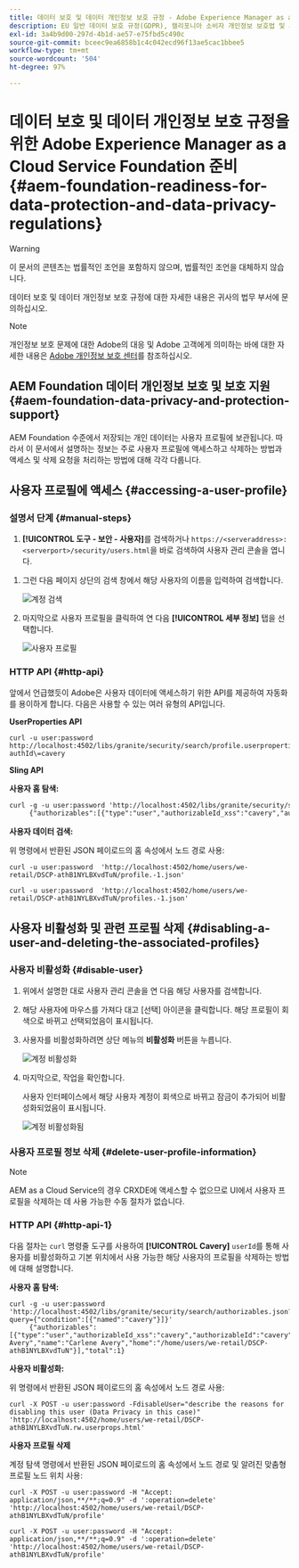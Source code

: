 ```yaml
---
title: 데이터 보호 및 데이터 개인정보 보호 규정 - Adobe Experience Manager as a Cloud Service Foundation 준비
description: EU 일반 데이터 보호 규정(GDPR), 캘리포니아 소비자 개인정보 보호법 및 새 AEM as a Cloud Service 프로젝트 구현 시 이들 규정을 준수하는 방법을 포함하여 다양한 데이터 보호 및 데이터 개인정보 보호 규정에 대한 Adobe Experience Manager as a Cloud Service Foundation 지원에 대해 알아봅니다.
exl-id: 3a4b9d00-297d-4b1d-ae57-e75fbd5c490c
source-git-commit: bceec9ea6858b1c4c042ecd96f13ae5cac1bbee5
workflow-type: tm+mt
source-wordcount: '504'
ht-degree: 97%

---
```


# 데이터 보호 및 데이터 개인정보 보호 규정을 위한 Adobe Experience Manager as a Cloud Service Foundation 준비 {#aem-foundation-readiness-for-data-protection-and-data-privacy-regulations}

>[!WARNING]
>
>이 문서의 콘텐츠는 법률적인 조언을 포함하지 않으며, 법률적인 조언을 대체하지 않습니다.
>
>데이터 보호 및 데이터 개인정보 보호 규정에 대한 자세한 내용은 귀사의 법무 부서에 문의하십시오.

>[!NOTE]
>
>개인정보 보호 문제에 대한 Adobe의 대응 및 Adobe 고객에게 의미하는 바에 대한 자세한 내용은 [Adobe 개인정보 보호 센터](https://www.adobe.com/kr/privacy.html)를 참조하십시오.

## AEM Foundation 데이터 개인정보 보호 및 보호 지원 {#aem-foundation-data-privacy-and-protection-support}

AEM Foundation 수준에서 저장되는 개인 데이터는 사용자 프로필에 보관됩니다. 따라서 이 문서에서 설명하는 정보는 주로 사용자 프로필에 액세스하고 삭제하는 방법과 액세스 및 삭제 요청을 처리하는 방법에 대해 각각 다룹니다.

## 사용자 프로필에 액세스 {#accessing-a-user-profile}

### 설명서 단계 {#manual-steps}

1. **[!UICONTROL 도구 - 보안 - 사용자]**&#x200B;를 검색하거나 `https://<serveraddress>:<serverport>/security/users.html`을 바로 검색하여 사용자 관리 콘솔을 엽니다.

<!--
   ![useradmin2](assets/useradmin2.png)
-->

1. 그런 다음 페이지 상단의 검색 창에서 해당 사용자의 이름을 입력하여 검색합니다.

   ![계정 검색](assets/dpp-foundation-01.png)

1. 마지막으로 사용자 프로필을 클릭하여 연 다음 **[!UICONTROL 세부 정보]** 탭을 선택합니다.

   ![사용자 프로필](assets/dpp-foundation-02.png)

### HTTP API {#http-api}

앞에서 언급했듯이 Adobe은 사용자 데이터에 액세스하기 위한 API를 제공하여 자동화를 용이하게 합니다. 다음은 사용할 수 있는 여러 유형의 API입니다.

**UserProperties API**

```shell
curl -u user:password http://localhost:4502/libs/granite/security/search/profile.userproperties.json\?authId\=cavery
```

**Sling API**

**사용자 홈 탐색:**

```xml
curl -g -u user:password 'http://localhost:4502/libs/granite/security/search/authorizables.json?query={"condition":[{"named":"cavery"}]}'
     {"authorizables":[{"type":"user","authorizableId_xss":"cavery","authorizableId":"cavery","name_xss":"Carlene Avery","name":"Carlene Avery","home":"/home/users/we-retail/DSCP-athB1NYLBXvdTuN"}],"total":1}
```

**사용자 데이터 검색:**

위 명령에서 반환된 JSON 페이로드의 홈 속성에서 노드 경로 사용:

```shell
curl -u user:password  'http://localhost:4502/home/users/we-retail/DSCP-athB1NYLBXvdTuN/profile.-1.json'
```

```shell
curl -u user:password  'http://localhost:4502/home/users/we-retail/DSCP-athB1NYLBXvdTuN/profiles.-1.json'
```

## 사용자 비활성화 및 관련 프로필 삭제 {#disabling-a-user-and-deleting-the-associated-profiles}

### 사용자 비활성화 {#disable-user}

1. 위에서 설명한 대로 사용자 관리 콘솔을 연 다음 해당 사용자를 검색합니다.
2. 해당 사용자에 마우스를 가져다 대고 [선택] 아이콘을 클릭합니다. 해당 프로필이 회색으로 바뀌고 선택되었음이 표시됩니다.

3. 사용자를 비활성화하려면 상단 메뉴의 **비활성화** 버튼을 누릅니다.

   ![계정 비활성화](assets/dpp-foundation-03.png)

4. 마지막으로, 작업을 확인합니다.

   사용자 인터페이스에서 해당 사용자 계정이 회색으로 바뀌고 잠금이 추가되어 비활성화되었음이 표시됩니다.

   ![계정 비활성화됨](assets/dpp-foundation-04.png)

### 사용자 프로필 정보 삭제 {#delete-user-profile-information}

>[!NOTE]
>
>AEM as a Cloud Service의 경우 CRXDE에 액세스할 수 없으므로 UI에서 사용자 프로필을 삭제하는 데 사용 가능한 수동 절차가 없습니다.

### HTTP API {#http-api-1}

다음 절차는 `curl` 명령줄 도구를 사용하여 **[!UICONTROL Cavery]** `userId`를 통해 사용자를 비활성화하고 기본 위치에서 사용 가능한 해당 사용자의 프로필을 삭제하는 방법에 대해 설명합니다.

**사용자 홈 탐색:**

```shell
curl -g -u user:password 'http://localhost:4502/libs/granite/security/search/authorizables.json?query={"condition":[{"named":"cavery"}]}'
     {"authorizables":[{"type":"user","authorizableId_xss":"cavery","authorizableId":"cavery","name_xss":"Carlene Avery","name":"Carlene Avery","home":"/home/users/we-retail/DSCP-athB1NYLBXvdTuN"}],"total":1}
```

**사용자 비활성화:**

위 명령에서 반환된 JSON 페이로드의 홈 속성에서 노드 경로 사용:

```shell
curl -X POST -u user:password -FdisableUser="describe the reasons for disabling this user (Data Privacy in this case)" 'http://localhost:4502/home/users/we-retail/DSCP-athB1NYLBXvdTuN.rw.userprops.html'
```

**사용자 프로필 삭제**

계정 탐색 명령에서 반환된 JSON 페이로드의 홈 속성에서 노드 경로 및 알려진 맞춤형 프로필 노드 위치 사용:

```shell
curl -X POST -u user:password -H "Accept: application/json,**/**;q=0.9" -d ':operation=delete' 'http://localhost:4502/home/users/we-retail/DSCP-athB1NYLBXvdTuN/profile'
```

```shell
curl -X POST -u user:password -H "Accept: application/json,**/**;q=0.9" -d ':operation=delete' 'http://localhost:4502/home/users/we-retail/DSCP-athB1NYLBXvdTuN/profile'
```
